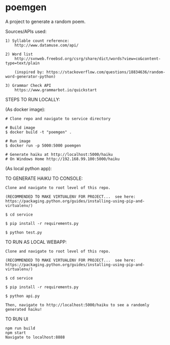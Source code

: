 # poemgen
A project to generate a random poem.

Sources/APIs used:

	1) Syllable count reference:
		http://www.datamuse.com/api/
		
	2) Word list
		http://svnweb.freebsd.org/csrg/share/dict/words?view=co&content-type=text/plain

		(inspired by: https://stackoverflow.com/questions/18834636/random-word-generator-python)
		
	3) Grammar Check API
		https://www.grammarbot.io/quickstart


STEPS TO RUN LOCALLY:

(As docker image):

	# Clone repo and navigate to service directory 

	# Build image
	$ docker build -t "poemgen" .

	# Run image
	$ docker run -p 5000:5000 poemgen

	# Generate haiku at http://localhost:5000/haiku
	# On Windows Home http://192.168.99.100:5000/haiku


(As local python app):

TO GENERATE HAIKU TO CONSOLE:

	Clone and navigate to root level of this repo.

	(RECOMMENDED TO MAKE VIRTUALENV FOR PROJECT...  see here: https://packaging.python.org/guides/installing-using-pip-and-virtualenv/)

	$ cd service

	$ pip install -r requirements.py

	$ python test.py

TO RUN AS LOCAL WEBAPP:

	Clone and navigate to root level of this repo.

	(RECOMMENDED TO MAKE VIRTUALENV FOR PROJECT...  see here: https://packaging.python.org/guides/installing-using-pip-and-virtualenv/)

	$ cd service

	$ pip install -r requirements.py

	$ python api.py

	Then, navigate to http://localhost:5000/haiku to see a randomly generated haiku!


TO RUN UI

	npm run build 
	npm start
	Navigate to localhost:8888

